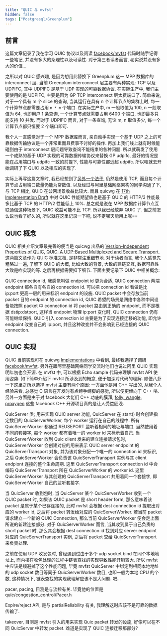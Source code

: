```yaml
---
title: "QUIC 与 mvfst"
hidden: false
tags: ["Postgresql/Greenplum"]
---
```


## 前言

这篇文章记录了我在学习 QUIC 协议以及阅读 [facebook/mvfst](https://github.com/facebookincubator/mvfst) 代码时随手记得一些笔记, 并没有多大的条理性以及可读性. 对于第三者读者而言, 老实说并没有多大的价值...

之所以对 QUIC 感兴趣, 是因为想用此替换下 Greenplum 这一 MPP 数据库的 interconnect 层. 当前 Greenplum interconnect 层主要有两种实现: TCP 以及 UDPIFC, 其中 UDPIFC 是基于 UDP 实现的可靠数据协议. 在实际生产中, 我们主要使用的是 UDPIFC, 主要是因为 GP TCP interconnect 层太费端口了. 简单来说, 对于一个具有 m 个 slice 的查询, 当其运行在具有 n 个计算节点的集群上时, 每一个计算节点都需要占用 `n * m` 个端口. 在实际生产中, m 一般取值为 100, n 一般取值为 64, 也即用户 1 条查询, 一个计算节点就需要占用 6400 个端口, 也即最多只能支持 10 并发. 而对于 UDPIFC 而言, 对于一条查询, 无论 m, n 取值多少, 每一个计算节点都只恒要 2 个端口即可.

我个人一直感觉对于一个 MPP 数据库而言, 亲自动手实现一个基于 UDP 之上的可靠数据传输协议是一个非常重而且费事不讨好的操作. 再加上我们线上就有时候能碰到由于 interconnect 层问题导致查询不能结束的各种问题. 所以就萌发了使用一个成熟的基于 UDP 实现的可靠数据传输协议来替换 GP udpifc, 最好的情况是能在占用端口与 udpifc 一致的前提下, 性能与可靠性都远超 udpifc. 所以咱就去开始调研了下 QUIC 以及相应的实现了. 

实际上再写这篇文章时, 我已经想到了[另外一个法子](https://github.com/greenplum-db/gpdb/issues/10048), 仍然是使用 TCP, 而且每个计算节点占用端口数量仍能为常数值. 以及经过与阿里基础网络架构的同学沟通了下, 与 TCP 相比, QUIC 在公网场景收益比较大. 而且 quicwg 在 [17th Implementation Draft](https://github.com/quicwg/base-drafts/wiki/17th-Implementation-Draft) 中对 QUIC 性能期望值也是基于 QUIC 的 HTTP/3 性能最多比基于 TCP 的 HTTP/2 性能低上 10%. 总之就是说在 MPP 数据库计算节点互联通信这种场景下, QUIC 收益可能不比 TCP. 所以我已经放弃 QUIC 了. 但之前怎么说也看了好久的, 所以就在这里记录一下吧, 说不定哪天能用上呢==

## QUIC 概念

QUIC 相关介绍文章最完善的便当是 quicwg 出品的 [Version-Independent Properties of QUIC](https://quicwg.org/base-drafts/draft-ietf-quic-invariants.html), [QUIC: A UDP-Based Multiplexed and Secure Transport](https://quicwg.org/base-drafts/draft-ietf-quic-transport.html). 这两篇文章作为 QUIC 标准文档, 是非常注重细节地. 对于读者而言, 我个人感觉先粗略过一遍, 了解下 QUIC 的大概, 比如大致的背景, 大致的建链交互, 数据可靠性大致是咋实现的等. 之后再根据需要扣下细节. 下面主要记录下 QUIC 中相关概念:

QUIC connection id, 我感觉叫做 endpoint id 更为合适, QUIC connection 两端 endpoint 都各自有各自的 connection id. 可以把 connection id 看做是比 ip:port 更高一层的用来标识 endpoint 的设施. QUIC packet 中会存放当前 packet 目的 endpoint 的 connection id, QUIC 希望的场景是网络中各种中间设备能按照 packet 中 connection id 将 packet 路由到正确的 endpoint, 而不是根据 dstip:dstport, 这样当 endpoint 物理 ip:port 变化时, QUIC connection 仍有可能继续保持. QUIC 引入 connection id 主要是为了实现连接迁移的功能, 即允许 endpoint 改变自己的 ip:port, 并且这种改变并不会影响到已经连接的 QUIC connection. 


## QUIC 实现

QUIC 当前实现可在 quicwg [Implementations](https://github.com/quicwg/base-drafts/wiki/Implementations) 中看到, 最终我选择了调研 [facebook/mvfst](https://github.com/facebookincubator/mvfst). 另外在跟阿里基础网络同学交流时他们也说过阿里 QUIC 实现明年初也会开源. 在 mvfst 中, 可以根据 Echo sample 代码来理解 mvfst API 使用姿势. 如下简单介绍下 mvfst 所涉及到的概念, 便于加深对代码的理解. 顺便八卦一下这里之所以选择 mvfst 主要有两个原因: 一方面他是用 C++ 写出的, 从我个人经验来看, 总感觉 C 语言在开发时有点缚手缚脚的感觉, 所以便更倾向于 C++ 咯. 另外一方面是由于对 facebook 大佬们 C++ 功底的膜拜, [folly, wangle, proxygen](https://blog.hidva.com/2018/09/24/follywangleproxygen/) 这些 facebook C++ 开源项目真的是让人受益匪浅.

QuicServer 类; 用来实现 QUIC server 功能, QuicServer 在 start() 时会创建指定数目的 QuicServerWorker, 每个 worker 运行在自己的线程中. 所有 QuicServerWorker 都通过 REUSEPORT 监听着相同的地址与端口, 当然使用着不同的套接字, 每个 worker 都有着唯一的 worker id 来标示着自己. 当 QuicServerWorker 收到 Quic client 发来的建立连接请求包时, QuicServerWorker 会创建对应的用来表示 QUIC server endpoint 的 QuicServerTransport 对象, 并为该对象分配一个唯一的 connection id 来标识, 之后 QuicServerWorker 会负责该 QuicServerTransport 实例与其 client endpiont 连接的整个生命周期. 这里 QuicServerTransport connection id 中会编码 QuicServerTransport 所在 QuicServerWorker 的 worker id. 这里 QuicServerWorker 与其创建的 QuicServerTransport 共用着同一个套接字, 即 QuicServerWorker 自己的监听套接字. 

当 QuicServer 收到包时, 当 QuicServer 某个 QuicServerWorker 收到一个 QUIC packet 时, 如果该 QUIC packet 是 short header form, 那么意味着该 packet 是属于某个已存连接的, 此时 mvfst 会根据 dest connection id 提取出对应的 worker id, 之后将 packet 转发给对应的 QuicServerWorker. 若当前 packet 请求建立一个新的 QUIC Connection, 那么当前 QuicServerWorker 便会走上面所说的新建连接部分. 对于 QuicServerWorker 而言, 当其收到属于自己负责的 short packet 时, 那么其会根据 dest connection id 找到对应 server endpoint 对应的 QuicServerTransport 实例, 之后将 packet 交给 QuicServerTransport 来负责处理.

之前在使用 UDP 收发包时, 曾经遇到过由于多个 udp socket bind 在同个本地地址上, 而内核在收包处理的过程中链表查找的实现导致性能开销较大. 所以 mvfst 中应该是规避掉了这个性能问题, 毕竟 mvfst QuicServer 中绑定到相同本地地址的 udp socket 数目等同于 QuicServerWorker 数目, 也即一般为本地 CPU 的个数, 这种情况下, 链表查找的实现我理解应该不是大问题. 吧...

pacer, pacing, 目测是与流控有关. 毕竟他的位置是 quic/congestion_control/Pacer.h

Expire/reject API, 是与 partialReliability 有关, 我理解这时应该不是可靠的数据传输了.

takeover, 目测是 mvfst 引入的用来实现 Quic packet 转发的设施, 好像可以在不同 QuicServer 中转发 packet. 难道是实现了 QUIC 连接迁移那部分?